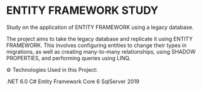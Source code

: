# ENTITY FRAMEWORK STUDY
Study on the application of ENTITY FRAMEWORK using a legacy database.

The project aims to take the legacy database and replicate it using ENTITY FRAMEWORK. This involves configuring entities to change their types in migrations, as well as creating many-to-many relationships, using SHADOW PROPERTIES, and performing queries using LINQ.

⚙️ Technologies Used in this Project:

.NET 6.0
C#
Entity Framework Core 6
SqlServer 2019
